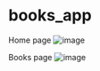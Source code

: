 # books_app

Home page
![image](https://github.com/LokoGod/books_app/assets/87293241/b688110b-0de0-4aca-8e0f-c34c6743c6cf)

Books page
![image](https://github.com/LokoGod/books_app/assets/87293241/93e5faca-9c36-4e5d-96d7-f9f6c983e482)

